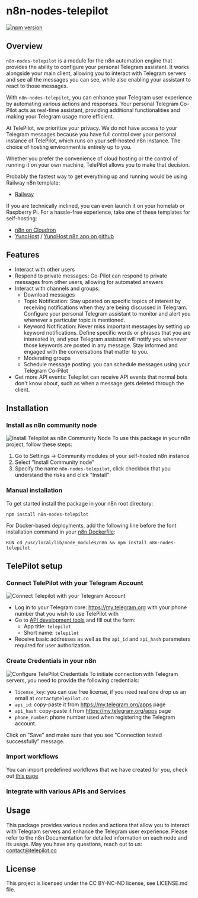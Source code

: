 # n8n-nodes-telepilot

[![npm version](https://badge.fury.io/js/n8n-nodes-telepilot.svg)](https://www.npmjs.com/package/n8n-nodes-telepilot)

## Overview

`n8n-nodes-telepilot` is a module for the n8n automation engine that provides the ability to configure your personal Telegram assistant. 
It works alongside your main client, allowing you to interact with Telegram servers and see all the messages you can see, 
while also enabling your assistant to react to those messages.

With `n8n-nodes-telepilot`, you can enhance your Telegram user experience by automating various actions and responses. 
Your personal Telegram Co-Pilot acts as real-time assistant, providing additional functionalities and making your Telegram usage more efficient.

At TelePilot, we prioritize your privacy. We do not have access to your Telegram messages because you have full control over your personal instance of TelePilot, 
which runs on your self-hosted n8n instance. The choice of hosting environment is entirely up to you. 

Whether you prefer the convenience of cloud hosting or the control of running it on your own machine, TelePilot allows you to make that decision. 

Probably the fastest way to get everything up and running would be using Railway n8n template:

 - [Railway](https://railway.app/new/template/zo8wVU)

If you are technically inclined, you can even launch it on your homelab or Raspberry Pi. 
For a hassle-free experience, take one of these templates for self-hosting:

 - [n8n on Cloudron](https://www.cloudron.io/store/io.n8n.cloudronapp.html)
 - [YunoHost](https://yunohost.org/en/app_n8n) / [YunoHost n8n app on github](https://github.com/YunoHost-Apps/n8n_ynh)

## Features

- Interact with other users
- Respond to private messages: Co-Pilot can respond to private messages from other users, allowing for automated answers
- Interact with channels and groups:
	- Download messages
	- Topic Notification: Stay updated on specific topics of interest by receiving notifications when they are being discussed in Telegram. 
    Configure your personal Telegram assistant to monitor and alert you whenever a particular topic is mentioned.
	- Keyword Notification: Never miss important messages by setting up keyword notifications.
    Define specific words or phrases that you are interested in, and your Telegram assistant will notify you whenever those keywords are posted in any message. 
    Stay informed and engaged with the conversations that matter to you.
	- Moderating groups
  - Schedule message posting: you can schedule messages using your Telegram Co-Pilot
- Get more API events: Telepilot can receive API events that normal bots don't know about, such as when a message gets deleted through the client.


## Installation

### Install as n8n community node
![Install Telepilot as n8n Community Node](https://telepilot.co/assets/images/install-community-node-1.png)
To use this package in your n8n project, follow these steps:

1. Go to Settings -> Community modules of your self-hosted n8n instance
2. Select "Install Community node"
3. Specify the name `n8n-nodes-telepilot`, click checkbox that you understand the risks and click "Install"

### Manual installation

To get started install the package in your n8n root directory:

`npm install n8n-nodes-telepilot`

For Docker-based deployments, add the following line before the font installation command in your [n8n Dockerfile](https://github.com/n8n-io/n8n/blob/master/docker/images/n8n/Dockerfile):

`RUN cd /usr/local/lib/node_modules/n8n && npm install n8n-nodes-telepilot`

## TelePilot setup

### Connect TelePilot with your Telegram Account
![Connect Telepilot with your Telegram Account](https://telepilot.co/assets/images/telegram-api-1.png)
- Log in to your Telegram core: https://my.telegram.org with your phone number that you wish to use TelePilot with
- Go to [API development tools](https://my.telegram.org/apps) and fill out the form:
  - App title: `telepilot`
  - Short name: `telepilot`
- Receive basic addresses as well as the `api_id` and `api_hash` parameters required for user authorization.

### Create Credentials in your n8n
![Configure TelePilot Credentials](https://telepilot.co/assets/images/credentials-1.png)
To initiate connection with Telegram servers, you need to provide the following credentials:
- `license_key`: you can use free license, if you need real one drop us an email at `contact@telepilot.co`
- `api_id`: copy-paste it from https://my.telegram.org/apps page
- `api_hash`: copy-paste it from https://my.telegram.org/apps page
- `phone_number`: phone number used when registering the Telegram account.

Click on "Save" and make sure that you see "Connection tested successfully" message. 

### Import workflows

You can import predefined workflows that we have created for you, check out [this page](https://telepilot.co/workflows)

### Integrate with various APIs and Services

## Usage
This package provides various nodes and actions that allow you to interact with Telegram servers and enhance the Telegram user experience. 
Please refer to the n8n Documentation for detailed information on each node and its usage.
May you have any questions, reach out to us: contact@telepilot.co

## License
This project is licensed under the CC BY-NC-ND license, see LICENSE.md file.
